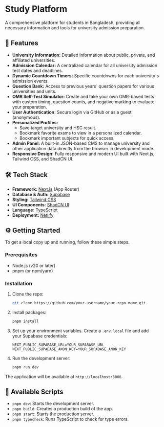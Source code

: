 # Study Platform

A comprehensive platform for students in Bangladesh, providing all necessary information and tools for university admission preparation.

## 🚀 Features

- **University Information:** Detailed information about public, private, and affiliated universities.
- **Admission Calendar:** A centralized calendar for all university admission test dates and deadlines.
- **Dynamic Countdown Timers:** Specific countdowns for each university's admission events.
- **Question Bank:** Access to previous years' question papers for various universities and units.
- **OMR Self-Test Simulator:** Create and take your own OMR-based tests with custom timing, question counts, and negative marking to evaluate your preparation.
- **User Authentication:** Secure login via GitHub or as a guest (anonymous).
- **Personalized Profiles:**
  - Save target university and HSC result.
  - Bookmark favorite exams to view in a personalized calendar.
  - Bookmark important subjects for quick access.
- **Admin Panel:** A built-in JSON-based CMS to manage university and other application data directly from the browser in development mode.
- **Responsive Design:** Fully responsive and modern UI built with Next.js, Tailwind CSS, and ShadCN UI.

## 🛠️ Tech Stack

- **Framework:** [Next.js](https://nextjs.org/) (App Router)
- **Database & Auth:** [Supabase](https://supabase.io/)
- **Styling:** [Tailwind CSS](https://tailwindcss.com/)
- **UI Components:** [ShadCN UI](https://ui.shadcn.com/)
- **Language:** [TypeScript](https://www.typescriptlang.org/)
- **Deployment:** [Netlify](https://www.netlify.com/)

## ⚙️ Getting Started

To get a local copy up and running, follow these simple steps.

### Prerequisites

- Node.js (v20 or later)
- pnpm (or npm/yarn)

### Installation

1.  Clone the repo:
    ```sh
    git clone https://github.com/your-username/your-repo-name.git
    ```
2.  Install packages:
    ```sh
    pnpm install
    ```
3.  Set up your environment variables. Create a `.env.local` file and add your Supabase credentials:
    ```env
    NEXT_PUBLIC_SUPABASE_URL=YOUR_SUPABASE_URL
    NEXT_PUBLIC_SUPABASE_ANON_KEY=YOUR_SUPABASE_ANON_KEY
    ```
4.  Run the development server:
    ```sh
    pnpm run dev
    ```

The application will be available at `http://localhost:3000`.

## 📜 Available Scripts

- `pnpm dev`: Starts the development server.
- `pnpm build`: Creates a production build of the app.
- `pnpm start`: Starts the production server.
- `pnpm typecheck`: Runs TypeScript to check for type errors.
